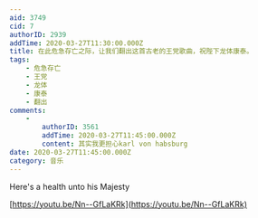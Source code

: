 ```yaml
---
aid: 3749
cid: 7
authorID: 2939
addTime: 2020-03-27T11:30:00.000Z
title: 在此危急存亡之际，让我们翻出这首古老的王党歌曲，祝陛下龙体康泰。
tags:
    - 危急存亡
    - 王党
    - 龙体
    - 康泰
    - 翻出
comments:
    -
        authorID: 3561
        addTime: 2020-03-27T11:45:00.000Z
        content: 其实我更担心karl von habsburg
date: 2020-03-27T11:45:00.000Z
category: 音乐
---
```


Here's a health unto his Majesty

[https://youtu.be/Nn--GfLaKRk](https://youtu.be/Nn--GfLaKRk)
